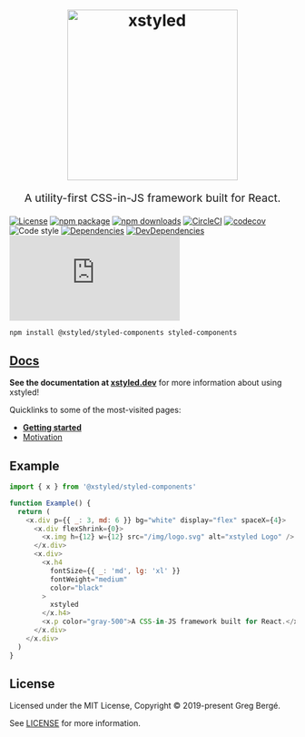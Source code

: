 <h1 align="center">
  <img src="https://raw.githubusercontent.com/gregberge/xstyled/master/resources/xstyled-logo.jpg" alt="xstyled" title="xstyled" width="300">
</h1>
<p align="center" style="font-size: 1.2rem;">A utility-first CSS-in-JS framework built for React.</p>

[![License](https://img.shields.io/npm/l/@xstyled/styled-components.svg)](https://github.com/gregberge/xstyled/blob/master/LICENSE)
[![npm package](https://img.shields.io/npm/v/@xstyled/styled-components/latest.svg)](https://www.npmjs.com/package/@xstyled/styled-components)
[![npm downloads](https://img.shields.io/npm/dm/@xstyled/styled-components.svg)](https://www.npmjs.com/package/@xstyled/styled-components)
[![CircleCI](https://circleci.com/gh/gregberge/xstyled.svg?style=svg)](https://circleci.com/gh/gregberge/xstyled)
[![codecov](https://codecov.io/gh/gregberge/xstyled/branch/master/graph/badge.svg)](https://codecov.io/gh/gregberge/xstyled)
![Code style](https://img.shields.io/badge/code_style-prettier-ff69b4.svg)
[![Dependencies](https://img.shields.io/david/gregberge/xstyled.svg?path=packages%2Fstyled-components)](https://david-dm.org/gregberge/xstyled?path=packages/styled-components)
[![DevDependencies](https://img.shields.io/david/dev/gregberge/xstyled.svg)](https://david-dm.org/gregberge/xstyled?type=dev)
[![Small size](https://img.badgesize.io/https://unpkg.com/@xstyled/styled-components/dist/xstyled-styled-components.min.js?compression=gzip)](https://unpkg.com/@xstyled/styled-components/dist/xstyled-styled-components.min.js)

```bash
npm install @xstyled/styled-components styled-components
```

## [Docs](https://xstyled.dev)

**See the documentation at [xstyled.dev](https://xstyled.dev)** for more information about using xstyled!

Quicklinks to some of the most-visited pages:

- [**Getting started**](https://xstyled.dev/docs/getting-started/)
- [Motivation](https://xstyled.dev/docs/introduction/#story)

## Example

```js
import { x } from '@xstyled/styled-components'

function Example() {
  return (
    <x.div p={{ _: 3, md: 6 }} bg="white" display="flex" spaceX={4}>
      <x.div flexShrink={0}>
        <x.img h={12} w={12} src="/img/logo.svg" alt="xstyled Logo" />
      </x.div>
      <x.div>
        <x.h4
          fontSize={{ _: 'md', lg: 'xl' }}
          fontWeight="medium"
          color="black"
        >
          xstyled
        </x.h4>
        <x.p color="gray-500">A CSS-in-JS framework built for React.</x.p>
      </x.div>
    </x.div>
  )
}
```

## License

Licensed under the MIT License, Copyright © 2019-present Greg Bergé.

See [LICENSE](./LICENSE) for more information.
